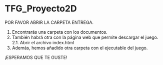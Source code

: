 # TFG_Proyecto2D
 POR FAVOR ABRIR LA CARPETA ENTREGA.
  1. Encontrarás una carpeta con los documentos.
  2. También habrá otra con la página web que permite descargar el juego.
     2.1. Abrir el archivo index.html
  3. Además, hemos añadido otra carpeta con el ejecutable del juego.
 
 ¡ESPERAMOS QUE TE GUSTE!
